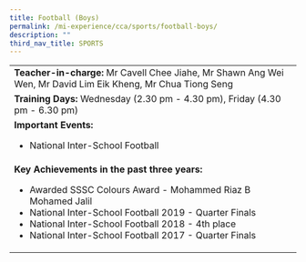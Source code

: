 ```yaml
---
title: Football (Boys)
permalink: /mi-experience/cca/sports/football-boys/
description: ""
third_nav_title: SPORTS
---
```

<table border="0" cellspacing="0" cellpadding="0">
<tbody>
<tr>
<td width="616"><strong>Teacher-in-charge:</strong>&nbsp;Mr Cavell Chee Jiahe, Mr Shawn Ang Wei Wen, Mr David Lim Eik Kheng, Mr Chua Tiong Seng</td>
</tr>
<tr>
<td width="616"><strong>Training Days:</strong>&nbsp;Wednesday (2.30 pm - 4.30 pm), Friday (4.30 pm - 6.30 pm)</td>
</tr>
<tr>
<td width="616"><strong>Important Events:</strong><br>
<ul>
<li>National Inter-School Football</li>
</ul>
</td>
</tr>
<tr>
<td width="616"><strong>Key Achievements in the past three years:</strong><br>
<ul>
<li>Awarded SSSC Colours Award - Mohammed Riaz B Mohamed Jalil</li>
<li>National Inter-School Football 2019 - Quarter Finals</li>
<li>National Inter-School Football 2018 - 4th place</li>
<li>National Inter-School Football 2017 - Quarter Finals</li>
</ul>
</td>
</tr>
</tbody>
</table>